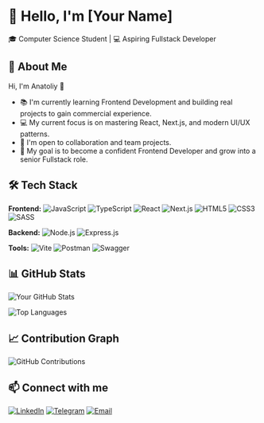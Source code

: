 # 👋 Hello, I'm [Your Name]

🎓 Computer Science Student | 💻 Aspiring Fullstack Developer

## 🚀 About Me

Hi, I'm Anatoliy 👋  
- 📚 I'm currently learning Frontend Development and building real projects to gain commercial experience.  
- 💻 My current focus is on mastering React, Next.js, and modern UI/UX patterns.  
- 🤝 I'm open to collaboration and team projects.  
- 🚀 My goal is to become a confident Frontend Developer and grow into a  senior Fullstack role.

## 🛠 Tech Stack

**Frontend:**
![JavaScript](https://img.shields.io/badge/JavaScript-F7DF1E?style=flat&logo=javascript&logoColor=black)
![TypeScript](https://img.shields.io/badge/TypeScript-007ACC?style=flat&logo=typescript&logoColor=white)
![React](https://img.shields.io/badge/React-20232A?style=flat&logo=react&logoColor=61DAFB)
![Next.js](https://img.shields.io/badge/Next.js-000000?style=flat&logo=next.js&logoColor=white)
![HTML5](https://img.shields.io/badge/HTML5-E34F26?style=flat&logo=html5&logoColor=white)
![CSS3](https://img.shields.io/badge/CSS3-1572B6?style=flat&logo=css3&logoColor=white)
![SASS](https://img.shields.io/badge/SASS-CC6699?style=flat&logo=sass&logoColor=white)

**Backend:**
![Node.js](https://img.shields.io/badge/Node.js-339933?style=flat&logo=nodedotjs&logoColor=white)
![Express.js](https://img.shields.io/badge/Express.js-000000?style=flat&logo=express&logoColor=white)

**Tools:**
![Vite](https://img.shields.io/badge/Vite-646CFF?style=flat&logo=vite&logoColor=white)
![Postman](https://img.shields.io/badge/Postman-FF6C37?style=flat&logo=postman&logoColor=white)
![Swagger](https://img.shields.io/badge/Swagger-85EA2D?style=flat&logo=swagger&logoColor=black)

## 📊 GitHub Stats

![Your GitHub Stats](https://github-readme-stats.vercel.app/api?username=yourusername&show_icons=true&theme=radical)

![Top Languages](https://github-readme-stats.vercel.app/api/top-langs/?username=yourusername&layout=compact&theme=radical)

## 📈 Contribution Graph
![GitHub Contributions](https://activity-graph.herokuapp.com/graph?username=yourusername&theme=react-dark)

## 📫 Connect with me
[![LinkedIn](https://img.shields.io/badge/LinkedIn-0077B5?style=flat&logo=linkedin&logoColor=white)](https://www.linkedin.com/in/anatoliy-noscov-93a614219/)
[![Telegram](https://img.shields.io/badge/Telegram-2CA5E0?style=flat&logo=telegram&logoColor=white)](https://t.me/God_bless8888)
[![Email](https://img.shields.io/badge/Email-D14836?style=flat&logo=gmail&logoColor=white)](anatolitynoscov@gmail.com)